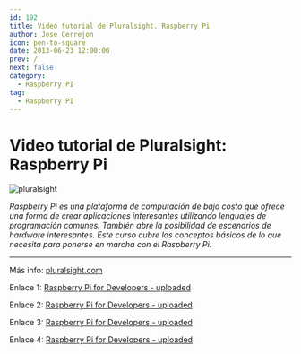 ```yaml
---
id: 192
title: Video tutorial de Pluralsight. Raspberry Pi
author: Jose Cerrejon
icon: pen-to-square
date: 2013-06-23 12:00:00
prev: /
next: false
category:
  - Raspberry PI
tag:
  - Raspberry PI
---
```


# Video tutorial de Pluralsight: Raspberry Pi

![pluralsight](/images/pluralsight.jpeg)

*Raspberry Pi es una plataforma de computación de bajo costo que ofrece una forma de crear aplicaciones interesantes utilizando lenguajes de programación comunes. También abre la posibilidad de escenarios de hardware interesantes. Este curso cubre los conceptos básicos de lo que necesita para ponerse en marcha con el Raspberry Pi.*

- - -
Más info: [pluralsight.com](http://pluralsight.com/training/Courses/TableOfContents/raspberry-pi-for-developers)

Enlace 1: [Raspberry Pi for Developers - uploaded](http://uploaded.net/file/8pmkgi5k/Pluralsight%20-%20Raspberry%20Pi%20for%20Developers.part1.rar)

Enlace 2: [Raspberry Pi for Developers - uploaded](http://uploaded.net/file/obab2ioc/Pluralsight%20-%20Raspberry%20Pi%20for%20Developers.part2.rar)

Enlace 3: [Raspberry Pi for Developers - uploaded](http://uploaded.net/file/aac0jjor/Pluralsight%20-%20Raspberry%20Pi%20for%20Developers.part3.rar)

Enlace 4: [Raspberry Pi for Developers - uploaded](http://uploaded.net/file/3xeum8up/Pluralsight%20-%20Raspberry%20Pi%20for%20Developers.part4.rar)